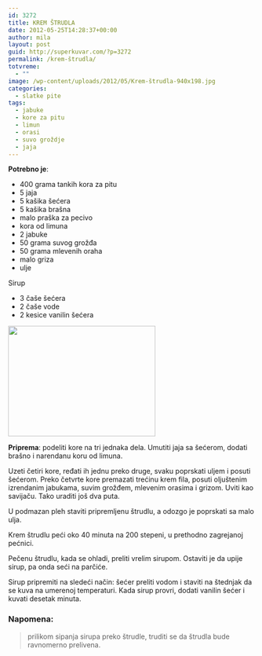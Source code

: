 ```yaml
---
id: 3272
title: KREM ŠTRUDLA
date: 2012-05-25T14:28:37+00:00
author: mila
layout: post
guid: http://superkuvar.com/?p=3272
permalink: /krem-štrudla/
totvreme:
  - ""
image: /wp-content/uploads/2012/05/Krem-štrudla-940x198.jpg
categories:
  - slatke pite
tags:
  - jabuke
  - kore za pitu
  - limun
  - orasi
  - suvo groždje
  - jaja
---
```

**Potrebno je**:

  * 400 grama tankih kora za pitu
  * 5 jaja
  * 5 kašika šećera
  * 5 kašika brašna
  * malo praška za pecivo
  * kora od limuna
  * 2 jabuke
  * 50 grama suvog grožđa
  * 50 grama mlevenih oraha
  * malo griza
  * ulje

Sirup

  * 3 čaše šećera
  * 2 čaše vode
  * 2 kesice vanilin šećera

<img class="alignnone size-medium wp-image-3273" title="Krem štrudla" src="/wp-content/uploads/2012/05/Krem-štrudla-300x225.jpg" alt="" width="300" height="225" /> 

**Priprema**: podeliti kore na tri jednaka dela. Umutiti jaja sa šećerom, dodati brašno i narendanu koru od limuna.

Uzeti četiri kore, ređati ih jednu preko druge, svaku poprskati uljem i posuti šećerom. Preko četvrte kore premazati trećinu krem fila, posuti oljuštenim izrendanim jabukama, suvim grožđem, mlevenim orasima i grizom. Uviti kao savijaču. Tako uraditi još dva puta.

U podmazan pleh staviti pripremljenu štrudlu, a odozgo je poprskati sa malo ulja.

Krem štrudlu peći oko 40 minuta na 200 stepeni, u prethodno zagrejanoj pećnici.

Pečenu štrudlu, kada se ohladi, preliti vrelim sirupom. Ostaviti je da upije sirup, pa onda seći na parčiće.

Sirup pripremiti na sledeći način: šećer preliti vodom i staviti na štednjak da se kuva na umerenoj temperaturi. Kada sirup provri, dodati vanilin šećer i kuvati desetak minuta.

### Napomena:
> prilikom sipanja sirupa preko štrudle, truditi se da štrudla bude ravnomerno prelivena.